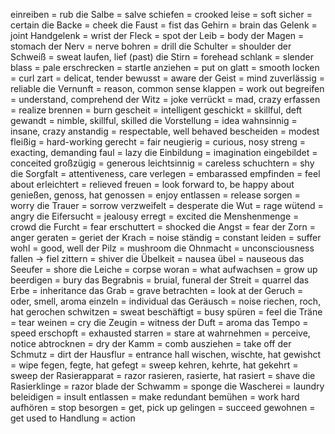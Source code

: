 einreiben = rub
die Salbe = salve
schiefen = crooked
leise = soft
sicher = certain
die Backe = cheek
die Faust = fist
das Gehirn = brain
das Gelenk = joint
Handgelenk = wrist
der Fleck = spot
der Leib = body
der Magen = stomach
der Nerv = nerve
bohren = drill
die Schulter = shoulder
der Schweiß = sweat
laufen, lief (past)
die Stirn = forehead
schlank = slender
blass = pale
erschrecken = startle
anziehen = put on
glatt = smooth
locken = curl
zart = delicat, tender
bewusst = aware
der Geist = mind
zuverlässig = reliable
die Vernunft = reason, common sense
klappen = work out
begreifen = understand, comprehend
der Witz = joke
verrückt = mad, crazy
erfassen = realize
brennen = burn
gescheit = intelligent
geschickt = skillful, deft
gewandt = nimble, skillful, skilled
die Vorstellung = idea
wahnsinnig = insane, crazy
anstandig = respectable, well behaved
bescheiden = modest
fleißig = hard-working
gerecht = fair
neugierig = curious, nosy
streng = exacting, demanding
faul = lazy
die Einbildung = imagination
eingebildet = conceited
großzügig = generous
leichtsinnig = careless
schuchtern = shy
die Sorgfalt = attentiveness, care
verlegen = embarassed
empfinden = feel about
erleichtert = relieved
freuen = look forward to, be happy about
genießen, genoss, hat genossen = enjoy
entlassen = release
sorgen = worry
die Trauer = sorrow
verzweifelt = desperate
die Wut = rage
wütend = angry
die Eifersucht = jealousy
erregt = excited
die Menshenmenge = crowd
die Furcht = fear
erschuttert = shocked
die Angst = fear
der Zorn = anger
geraten = geriet
der Krach = noise
ständig = constant
leiden = suffer
wohl = good, well
der Pilz = mushroom
die Ohnmacht = unconsciousness
fallen -> fiel
zittern = shiver
die Übelkeit = nausea
übel = nauseous
das Seeufer = shore
die Leiche = corpse
woran = what
aufwachsen = grow up
beerdigen = bury
das Begrabnis = bruial, funeral
der Streit = quarrel
das Erbe = inheritance
das Grab = grave
betrachten = look at
der Geruch = oder, smell, aroma
einzeln = individual
das Geräusch = noise
riechen, roch,  hat gerochen
schwitzen = sweat
beschäftigt = busy
spüren = feel
die Träne = tear
weinen = cry
die Zeugin = witness
der Duft = aroma
das Tempo = speed
erschopft = exhausted
starren = stare at
wahrnehmen = perceive, notice
abtrocknen = dry
der Kamm = comb
ausziehen = take off
der Schmutz = dirt
der Hausflur = entrance hall
wischen, wischte, hat gewishct = wipe
fegen, fegte, hat gefegt = sweep
kehren, kehrte, hat gekehrt = sweep
der Rasierapparat = razor
rasieren, rasierte, hat rasiert = shave
die Rasierklinge = razor blade
der Schwamm = sponge
die Wascherei = laundry
beleidigen = insult
entlassen = make redundant
bemühen = work hard
aufhören = stop
besorgen = get, pick up
gelingen = succeed
gewohnen = get used to
Handlung = action

